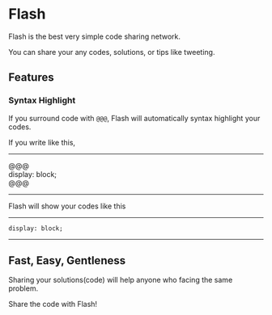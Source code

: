 # Flash

Flash is the best very simple code sharing network.

You can share your any codes, solutions, or tips like tweeting.



## Features

### Syntax Highlight

If you surround code with `@@@`, Flash will automatically syntax highlight your codes.

If you write like this,
- - - 
@@@<br>
display: block;<br>
@@@
- - -
Flash will show your codes like this
- - -
```
display: block;
```
- - -



## Fast, Easy, Gentleness

Sharing your solutions(code) will help anyone who facing the same problem.

Share the code with Flash!